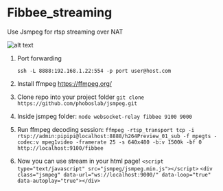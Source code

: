 # Fibbee_streaming
Use Jsmpeg for rtsp streaming over NAT

![alt text](C://Users/Admin/Desctop/Fibbee.png)

1) Port forwarding

     `ssh -L 8888:192.168.1.22:554 -p port user@host.com`

2) Install ffmpeg https://ffmpeg.org/


3) Clone repo into your project folder
`git clone https://github.com/phoboslab/jsmpeg.git`

4) Inside jsmpeg folder:
`node websocket-relay fibbee 9100 9000`

5) Run ffmpeg decoding session:
`ffmpeg -rtsp_transport tcp -i rtsp://admin:pipipi@localhost:8888/h264Preview_01_sub -f mpegts -codec:v mpeg1video -framerate 25 -s 640x480 -b:v 1500k -bf 0 http://localhost:9100/fibbee`

6) Now you can use stream in your html page!
`<script type="text/javascript" src="jsmpeg/jsmpeg.min.js"></script>`
 `<div class="jsmpeg" data-url="ws://localhost:9000/" data-loop="true" data-autoplay="true"></div>`

